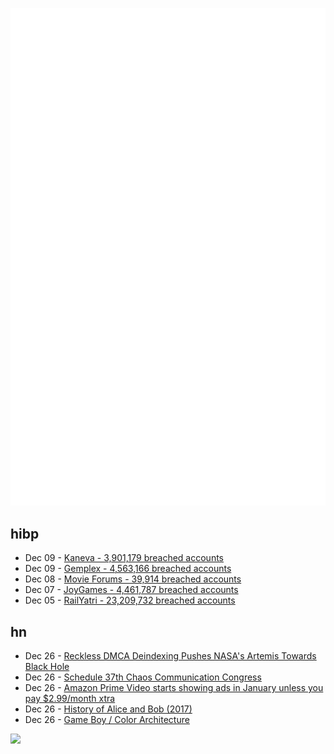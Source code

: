 ![Metrics](https://raw.githubusercontent.com/phixion/phixion/master/metrics.svg)

## hibp

<!--
for https://github.com/phixion/phixion/blob/main/.github/workflows/feeds.yml
-->
<!--START_SECTION:haveibeenpwnd-->
- Dec 09 - [Kaneva - 3,901,179 breached accounts](https://haveibeenpwned.com/PwnedWebsites#Kaneva)
- Dec 09 - [Gemplex - 4,563,166 breached accounts](https://haveibeenpwned.com/PwnedWebsites#Gemplex)
- Dec 08 - [Movie Forums - 39,914 breached accounts](https://haveibeenpwned.com/PwnedWebsites#MovieForums)
- Dec 07 - [JoyGames - 4,461,787 breached accounts](https://haveibeenpwned.com/PwnedWebsites#JoyGames)
- Dec 05 - [RailYatri - 23,209,732 breached accounts](https://haveibeenpwned.com/PwnedWebsites#RailYatri)
<!--END_SECTION:haveibeenpwnd-->

## hn

<!--
for https://github.com/phixion/phixion/blob/main/.github/workflows/feeds.yml
-->
<!--START_SECTION:hn-->
- Dec 26 - [Reckless DMCA Deindexing Pushes NASA's Artemis Towards Black Hole](https://torrentfreak.com/reckless-dmca-deindexing-pushes-nasas-artemis-towards-black-hole-231226/)
- Dec 26 - [Schedule 37th Chaos Communication Congress](https://fahrplan.events.ccc.de/congress/2023/fahrplan/timeline.html)
- Dec 26 - [Amazon Prime Video starts showing ads in January unless you pay $2.99/month xtra](https://9to5google.com/2023/12/26/amazon-prime-video-ads-january-2024/)
- Dec 26 - [History of Alice and Bob (2017)](http://cryptocouple.com/)
- Dec 26 - [Game Boy / Color Architecture](https://www.copetti.org/writings/consoles/game-boy/)
<!--END_SECTION:hn-->

<!--
for https://yhype.me
-->
![](https://hit.yhype.me/github/profile?user_id=13013670)
